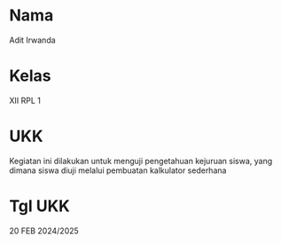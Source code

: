 # Nama
Adit Irwanda
# Kelas 
XII RPL 1
# UKK
Kegiatan ini dilakukan untuk menguji pengetahuan kejuruan siswa, 
yang dimana siswa diuji melalui pembuatan kalkulator sederhana
# Tgl UKK
20 FEB 2024/2025

